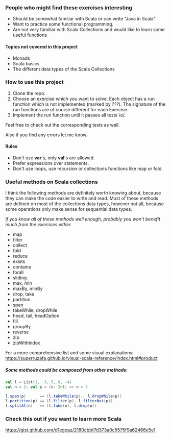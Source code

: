 ### People who might find these exercises interesting
* Should be somewhat familiar with Scala or can write "Java in Scala".
* Want to practice some functional programming.
* Are not very familiar with Scala Collections and would like to learn some useful functions

#### Topics not covered in this project
* Monads
* Scala basics
* The different data types of the Scala Collections

### How to use this project
1. Clone the repo.
2. Choose an exercise which you want to solve. 
    Each object has a run function which is not implemented (marked by _???_).
    The signature of the run functions are of course different for each Exercise.
3. Implement the run function until it passes all tests \o/.

Feel free to check out the corresponding tests as well.

Also if you find any errors let me know.

#### Rules
* Don't use **var**'s, only **val**'s are allowed.
* Prefer expressions over statements.
* Don't use loops, use recursion or collections functions like map or fold.

### Useful methods on Scala collections
I think the following methods are definitely worth knowing about,
 because they can make the code easier to write and read.
 Most of these methods are defined on most of the collections data types, 
 however not all, because some operations only make sense for sequential data types.

_If you know all of these methods well enough, probably you won't benefit much from the exercises either._

* map
* filter
* collect
* fold
* reduce
* exists
* contains
* forall
* sliding
* max, min
* maxBy, minBy
* drop, take
* partition
* span
* takeWhile, dropWhile
* head, tail, headOption
* fill
* groupBy
* reverse
* zip
* zipWithIndex

For a more comprehensive list and some visual explanations:
 https://superruzafa.github.io/visual-scala-reference/index.html#product
 
##### Some methods could be composed from other methods:
```scala
val l = List(1, -3, 5, 9, -4)
val n = 2; val p = (n: Int) => n > 3 

l.span(p)      == (l.takeWhile(p),  l.dropWhile(p))
l.partition(p) == (l.filter(p), l.filterNot(p))
l.splitAt(n)   == (l.take(n), l.drop(n))
```

### Check this out if you want to learn more Scala
https://gist.github.com/d1egoaz/2180cbbf7d373a0c5575f9a62466e5e1